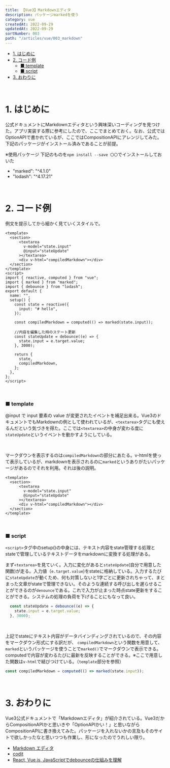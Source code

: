 ```yaml
---
title: 【Vue3】Markdownエディタ
description: パッケージmarkedを使う
category: vue
createdAt: 2022-09-29
updatedAt: 2022-09-29
sortNumber: 003
path: "/articles/vue/003_markdown"
---
```


<nuxt-content-wrapper>

<!-- code_chunk_output -->
- [1. はじめに](#1-はじめに)
- [2. コード例](#2-コード例)
    - [■ template](#-template)
    - [■ script](#-script)
- [3. おわりに](#3-おわりに)

<!-- /code_chunk_output -->

<br>

# 1. はじめに
公式ドキュメントにMarkdownエディタという興味深いコーディングを見つけた。アプリ実装する際に参考にしたので、ここでまとめておく。なお、公式ではOptionAPIで書かれているが、ここではCompositionAPIにアレンジしてみた。下記のパッケージがインストール済みであることが前提。

※使用パッケージ
下記のものを`npm install --save 〇〇`でインストールしておいた
- "marked": "^4.1.0"
- "lodash": "^4.17.21"

<br>

# 2. コード例
例文を提示してから細かく見ていくスタイルで。

```vue
<template>
  <section>
      <textarea
        v-model="state.input"
        @input="stateUpdate"
      ></textarea>
      <div v-html="compiledMarkdown"></div>
  </section>
</template>
<script>
import { reactive, computed } from "vue";
import { marked } from "marked";
import { debounce } from "lodash";
export default {
  name: "",
  setup() {
    const state = reactive({
      input: "# hello",
    });

    const compiledMarkdown = computed(() => marked(state.input));

    //内容を編集した時のステート更新
    const stateUpdate = debounce((e) => {
      state.input = e.target.value;
    }, 3000);

    return {
      state,
      compiledMarkdown,
    };
  },
};
</script>
```

<br>

### ■ template
@input で input 要素の value が変更されたイベントを補足出来る。Vue3のドキュメントでもMarkdownの例として使われているが、`<textarea>`タグにも使えるんだという気づきを得た。ここでは`<textarea>`の中身が変わる度に`stateUpdate`というイベントを動かすようにしている。

<br>

マークダウンを表示するのは`compiledMarkdown`の部分にあたる。v-htmlを使って表示しているが、markdownを表示されるのに`marked`というありがたいパッケージがあるのでそれを利用。それは後の説明。

```vue
<template>
  <section>
      <textarea
        v-model="state.input"
        @input="stateUpdate"
      ></textarea>
      <div v-html="compiledMarkdown"></div>
  </section>
</template>
```

<br>

### ■ script
`<script>`タグ中のsetup()の中身には、テキスト内容をstate管理する処理とstateで管理しているテキストデータをmarkdownに変換する処理がある。


まず`<textarea>`を見ていく。入力に変化があると`stateUpdate`(自分で用意した関数)が走る。入力値（`e.target.value`)をstateに格納している。入力するたびに`stateUpdate`が動くため、何も対策しないと1字ごとに更新されちゃって、まとまった文章がstateで管理できない。そのような連続する呼び出しを遅らせることができるのが`denounce`である。これで入力が止まった時点state更新をすることができる。システムの処理の負荷を下げることにもなって良い。
```js
  const stateUpdate = debounce((e) => {
    state.input = e.target.value;
  }, 3000);
```

<br>

上記でstateにテキスト内容がデータバインディングされているので、その内容をマークダウン形式にする訳だが、
`compiledMarkdown`という関数を用意して、`marked`というパッケージを使うことで`marked()`でマークダウンで表示できる。computedで内容が変わるたびに最新を反映することができる。※ここで用意した関数は`v-html`で結びつけている。（`template`部分を参照）
```js
const compiledMarkdown = computed(() => marked(state.input));
```

<br>

# 3. おわりに
Vue3公式ドキュメントで「Markdownエディタ」が紹介されている。Vue3だからCompositionAPIかと思いきや「OptionAPIかい！」と思いながらCompositionAPIに書き換えてみた。パッケージを入れないかの言及もそのサイトで欲しかったなと思いつつも作業し、形になったのでうれしい限り。
- [Markdown エディタ](https://v3.ja.vuejs.org/examples/markdown.html)
- [codit](https://www.codit.work/notes/66ozk1xdscehsuxdm3i8/)
- [React, Vue.js, JavaScriptでdebounceの仕組みを理解](https://reffect.co.jp/html/javascript-debounce#Debounce)

</nuxt-content-wrapper>
